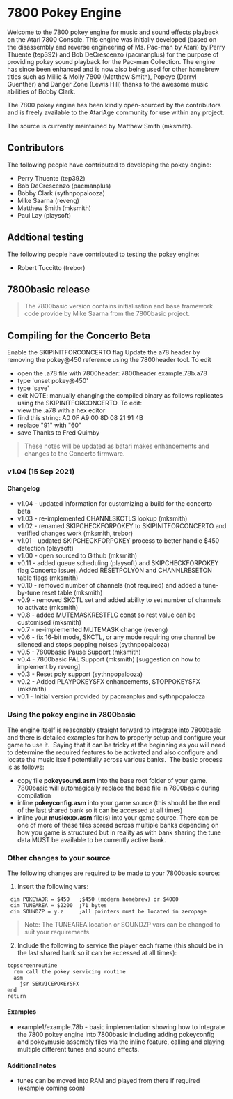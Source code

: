 # 7800 Pokey Engine

Welcome to the 7800 pokey engine for music and sound effects playback on the Atari 7800 Console. This engine was initially developed (based on the disassembly and reverse engineering of Ms. Pac-man by Atari) by Perry Thuente (tep392) and Bob DeCrescenzo (pacmanplus) for the purpose of providing pokey sound playback for the Pac-man Collection. The engine has since been enhanced and is now also being used for other homebrew titles such as Millie & Molly 7800 (Matthew Smith), Popeye (Darryl Guenther) and Danger Zone (Lewis Hill) thanks to the awesome music abilities of Bobby Clark.

The 7800 pokey engine has been kindly open-sourced by the contributors and is freely available to the AtariAge community for use within any project. 

The source is currently maintained by Matthew Smith (mksmith).

## Contributors
The following people have contributed to developing the pokey engine:

* Perry Thuente (tep392)
* Bob DeCrescenzo (pacmanplus)
* Bobby Clark (sythnpopalooza)
* Mike Saarna (reveng)
* Matthew Smith (mksmith) 
* Paul Lay (playsoft)

## Addtional testing
The following people have contributed to testing the pokey engine:

* Robert Tuccitto (trebor) 

## 7800basic release
> The 7800basic version contains initialisation and base framework code provide by Mike Saarna from the 7800basic project. 

## Compiling for the Concerto Beta
Enable the SKIPINITFORCONCERTO flag
Update the a78 header by removing the pokey@450 reference using the 
7800header tool. To edit
 - open the .a78 file with 7800header:
      7800header example.78b.a78
 - type 'unset pokey@450'
 - type 'save'
 - exit
NOTE: manually changing the compiled binary as follows replicates using the SKIPINITFORCONCERTO. To edit:
  - view the .a78 with a hex editor
  - find this string: A0 0F A9 00 8D 08 21 91 4B
  - replace "91" with "60"
  - save 
Thanks to Fred Quimby

> These notes will be updated as batari makes enhancements and changes to the Concerto firmware.

### v1.04 (15 Sep 2021)
#### Changelog
* v1.04 - updated information for customizing a build for the concerto beta
* v1.03 - re-implemented CHANNLSKCTLS lookup (mksmith) 
* v1.02 - renamed SKIPCHECKFORPOKEY to SKIPINITFORCONCERTO and verified changes work (mksmith, trebor)
* v1.01 - updated SKIPCHECKFORPOKEY process to better handle $450 detection (playsoft)
* v1.00 - open sourced to Github (mksmith)
* v0.11 - added queue scheduling (playsoft) and SKIPCHECKFORPOKEY flag Concerto issue). Added RESETPOLYON and CHANNLRESETON table flags (mksmith)
* v0.10 - removed number of channels (not required) and added a tune-by-tune reset table (mksmith)
* v0.9  - removed SKCTL set and added ability to set number of channels to activate (mksmith)
* v0.8  - added MUTEMASKRESTFLG const so rest value can be customised (mksmith)
* v0.7  - re-implemented MUTEMASK change (reveng)
* v0.6  - fix 16-bit mode, SKCTL, or any mode requiring one channel be silenced and stops popping noises (sythnpopalooza) 
* v0.5  - 7800basic Pause Support (mksmith)
* v0.4  - 7800basic PAL Support (mksmith) [suggestion on how to implement by reveng]
* v0.3  - Reset poly support (sythnpopalooza)
* v0.2  - Added PLAYPOKEYSFX enhancements, STOPPOKEYSFX (mksmith)
* v0.1  - Initial version provided by pacmanplus and sythnpopalooza

### Using the pokey engine in 7800basic
The engine itself is reasonably straight forward to integrate into 7800basic and there is detailed examples for how to properly setup and configure your game to use it.  Saying that it can be tricky at the beginning as you will need to determine the required features to be activated and also configure and locate the music itself potentially across various banks.  The basic process is as follows:

* copy file **pokeysound.asm** into the base root folder of your game. 7800basic will automagically replace the base file in 7800basic during compilation
* inline **pokeyconfig.asm** into your game source (this should be the end of the last shared bank so it can be accessed at all times)
* inline your **musicxxx.asm** file(s) into your game source. There can be one of more of these files spread across multiple banks depending on how you game is structured but in reality as with bank sharing the tune data MUST be available to be currently active bank.

### Other changes to your source
The following changes are required to be made to your 7800basic source:

1. Insert the following vars:
~~~~ 
 dim POKEYADR = $450   ;$450 (modern homebrew) or $4000
 dim TUNEAREA = $2200  ;71 bytes        
 dim SOUNDZP = y.z     ;all pointers must be located in zeropage
~~~~ 
> Note: The TUNEAREA location or SOUNDZP vars can be changed to suit your requirements.

2. Include the following to service the player each frame (this should be in the last shared bank so it can be accessed at all times):
~~~~ 
topscreenroutine
  rem call the pokey servicing routine
  asm
    jsr SERVICEPOKEYSFX
end
return
~~~~ 

#### Examples
* example1/example.78b - basic implementation showing how to integrate the 7800 pokey engine into 7800basic including adding pokeyconfig and pokeymusic assembly files via the inline feature, calling and playing multiple different tunes and sound effects.

#### Additional notes
* tunes can be moved into RAM and played from there if required (example coming soon)
